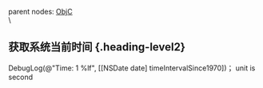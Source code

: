 parent nodes: [ObjC](ObjC.html)\
\

获取系统当前时间 {.heading-level2}
----------------

DebugLog(@"Time: 1 %lf", [[NSDate date] timeIntervalSince1970])； unit
is second
